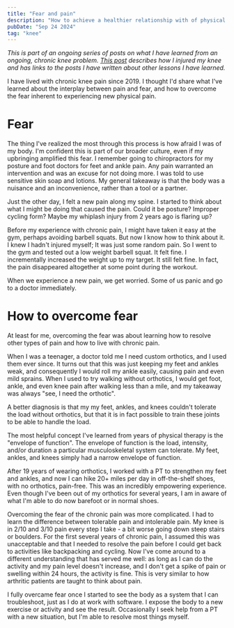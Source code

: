 ```yaml
---
title: "Fear and pain"
description: "How to achieve a healthier relationship with of physical pain"
pubDate: "Sep 24 2024"
tag: "knee"
---
```


_This is part of an ongoing series of posts on what I have learned from an ongoing, chronic knee problem. [This post](/blog/knee-injury) describes how I injured my knee and has links to the posts I have written about other lessons I have learned._

I have lived with chronic knee pain since 2019. I thought I'd share what I've learned about the interplay between pain and fear, and how to overcome the fear inherent to experiencing new physical pain.

# Fear

The thing I've realized the most through this process is how afraid I was of my body. I'm confident this is part of our broader culture, even if my upbringing amplified this fear. I remember going to chiropractors for my posture and foot doctors for feet and ankle pain. Any pain warranted an intervention and was an excuse for not doing more. I was told to use sensitive skin soap and lotions. My general takeaway is that the body was a nuisance and an inconvenience, rather than a tool or a partner.

Just the other day, I felt a new pain along my spine. I started to think about what I might be doing that caused the pain. Could it be posture? Improper cycling form? Maybe my whiplash injury from 2 years ago is flaring up?

Before my experience with chronic pain, I might have taken it easy at the gym, perhaps avoiding barbell squats. But now I know how to think about it. I knew I hadn't injured myself; It was just some random pain. So I went to the gym and tested out a low weight barbell squat. It felt fine. I incrementally increased the weight up to my target. It still felt fine. In fact, the pain disappeared altogether at some point during the workout.

When we experience a new pain, we get worried. Some of us panic and go to a doctor immediately.

# How to overcome fear

At least for me, overcoming the fear was about learning how to resolve other types of pain and how to live with chronic pain.

When I was a teenager, a doctor told me I need custom orthotics, and I used them ever since. It turns out that this was just keeping my feet and ankles weak, and consequently I would roll my ankle easily, causing pain and even mild sprains. When I used to try walking without orthotics, I would get foot, ankle, and even knee pain after walking less than a mile, and my takeaway was always "see, I need the orthotic".

A better diagnosis is that my my feet, ankles, and knees couldn't tolerate the load without orthotics, but that it is in fact possible to train these joints to be able to handle the load.

The most helpful concept I've learned from years of physical therapy is the "envelope of function". The envelope of function is the load, intensity, and/or duration a particular musculoskeletal system can tolerate. My feet, ankles, and knees simply had a narrow envelope of function.

After 19 years of wearing orthotics, I worked with a PT to strengthen my feet and ankles, and now I can hike 20+ miles per day in off-the-shelf shoes, with no orthotics, pain-free. This was an incredibly empowering experience. Even though I've been out of my orthotics for several years, I am in aware of what I'm able to do now barefoot or in normal shoes.

Overcoming the fear of the chronic pain was more complicated. I had to learn the difference between tolerable pain and intolerable pain. My knee is in 2/10 and 3/10 pain every step I take - a bit worse going down steep stairs or boulders. For the first several years of chronic pain, I assumed this was unacceptable and that I needed to resolve the pain before I could get back to activities like backpacking and cycling. Now I've come around to a different understanding that has served me well: as long as I can do the activity and my pain level doesn't increase, and I don't get a spike of pain or swelling within 24 hours, the activity is fine. This is very similar to how arthritic patients are taught to think about pain.

I fully overcame fear once I started to see the body as a system that I can troubleshoot, just as I do at work with software. I expose the body to a new exercise or activity and see the result. Occasionally I seek help from a PT with a new situation, but I'm able to resolve most things myself.
